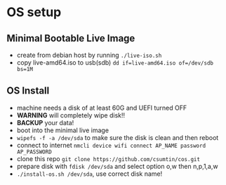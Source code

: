 # OS setup

## Minimal Bootable Live Image
* create from debian host by running `./live-iso.sh`
* copy live-amd64.iso to usb(sdb) `dd if=live-amd64.iso of=/dev/sdb bs=1M`

## OS Install
* machine needs a disk of at least 60G and UEFI turned OFF
* **WARNING** will completely wipe disk!!
* **BACKUP** your data!
* boot into the minimal live image
* `wipefs -f -a /dev/sda` to make sure the disk is clean and then reboot
* connect to internet `nmcli device wifi connect AP_NAME password AP_PASSWORD`
* clone this repo `git clone https://github.com/csumtin/cos.git`
* prepare disk with `fdisk /dev/sda` and select option o,w then n,p,1,a,w
* `./install-os.sh /dev/sda`, use correct disk name!
